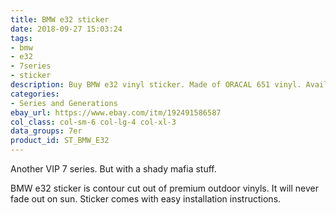 ```yaml
---
title: BMW e32 sticker
date: 2018-09-27 15:03:24
tags:
- bmw
- e32
- 7series
- sticker
description: Buy BMW e32 vinyl sticker. Made of ORACAL 651 vinyl. Available in different colors.
categories:
- Series and Generations
ebay_url: https://www.ebay.com/itm/192491586587
col_class: col-sm-6 col-lg-4 col-xl-3
data_groups: 7er
product_id: ST_BMW_E32
---
```


Another VIP 7 series. But with a shady mafia stuff.

<!-- more -->
<!-- {% asset_img content-image bmw-e32-sticker-window.jpg 'BMW e32 sport vinyl sticker"BMW e32 sport vinyl sticker"' %} -->

BMW e32 sticker is contour cut out of premium outdoor vinyls. It will never fade out on sun. Sticker comes with easy installation instructions. 
